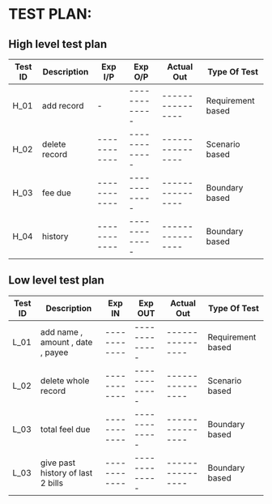 # TEST PLAN:

## High level test plan

| **Test ID** | **Description**                                              | **Exp I/P** | **Exp O/P** | **Actual Out** |**Type Of Test**  |    
|-------------|--------------------------------------------------------------|------------|-------------|----------------|------------------|
|  H_01       |add record|-  |-------------|----------------|Requirement based |
|  H_02       |delete record|  ------------|-------------|----------------|Scenario based    |
|  H_03       |fee due|  ------------|-------------|----------------|Boundary based    |
|  H_04       |history|  ------------|-------------|----------------|Boundary based    |

## Low level test plan

| **Test ID** | **Description**                                              | **Exp IN** | **Exp OUT** | **Actual Out** |**Type Of Test**  |    
|-------------|--------------------------------------------------------------|------------|-------------|----------------|------------------|
|  L_01       |add name , amount , date , payee|  ------------|-------------|----------------|Requirement based |
|  L_02       |delete whole record|  ------------|-------------|----------------|Scenario based    |
|  L_03       | total feel due|  ------------|-------------|----------------|Boundary based    |
|  L_03       | give past history of last 2 bills |  ------------|-------------|----------------|Boundary based    |
